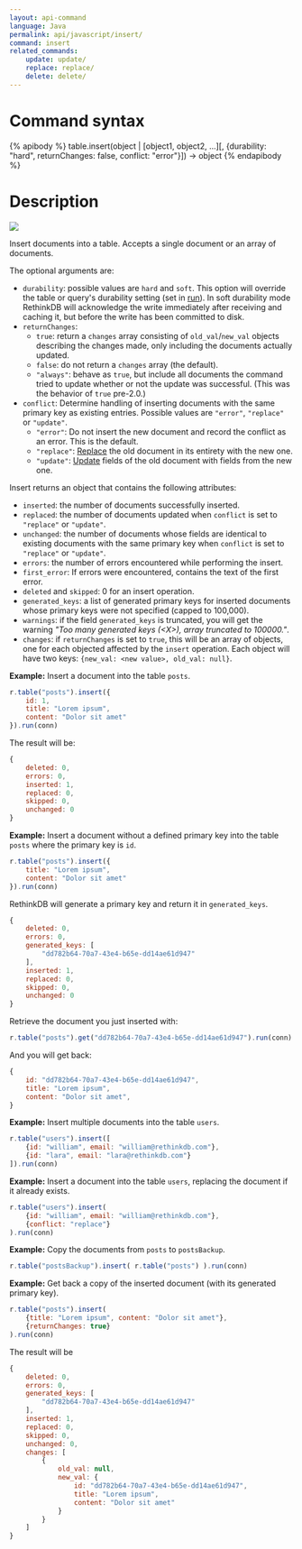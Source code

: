 ```yaml
---
layout: api-command
language: Java
permalink: api/javascript/insert/
command: insert
related_commands:
    update: update/
    replace: replace/
    delete: delete/
---
```


# Command syntax #

{% apibody %}
table.insert(object | [object1, object2, ...][, {durability: "hard", returnChanges: false, conflict: "error"}]) &rarr; object
{% endapibody %}

# Description #

<img src="/assets/images/docs/api_illustrations/insert_javascript.png" class="api_command_illustration" />

Insert documents into a table. Accepts a single document or an array of
documents.

The optional arguments are:

- `durability`: possible values are `hard` and `soft`. This option will override the table or query's durability setting (set in [run](/api/javascript/run/)). In soft durability mode RethinkDB will acknowledge the write immediately after receiving and caching it, but before the write has been committed to disk.
- `returnChanges`:
    - `true`: return a `changes` array consisting of `old_val`/`new_val` objects describing the changes made, only including the documents actually updated.
    - `false`: do not return a `changes` array (the default).
    - `"always"`: behave as `true`, but include all documents the command tried to update whether or not the update was successful. (This was the behavior of `true` pre-2.0.)
- `conflict`: Determine handling of inserting documents with the same primary key as existing entries. Possible values are `"error"`, `"replace"` or `"update"`.
    - `"error"`: Do not insert the new document and record the conflict as an error. This is the default.
    - `"replace"`: [Replace](/api/javascript/replace/) the old document in its entirety with the new one.
    - `"update"`: [Update](/api/javascript/update/) fields of the old document with fields from the new one.

Insert returns an object that contains the following attributes:

- `inserted`: the number of documents successfully inserted.
- `replaced`: the number of documents updated when `conflict` is set to `"replace"` or `"update"`.
- `unchanged`: the number of documents whose fields are identical to existing documents with the same primary key when `conflict` is set to `"replace"` or `"update"`.
- `errors`: the number of errors encountered while performing the insert.
- `first_error`: If errors were encountered, contains the text of the first error.
- `deleted` and `skipped`: 0 for an insert operation.
- `generated_keys`: a list of generated primary keys for inserted documents whose primary keys were not specified (capped to 100,000).
- `warnings`: if the field `generated_keys` is truncated, you will get the warning _"Too many generated keys (&lt;X&gt;), array truncated to 100000."_.
- `changes`: if `returnChanges` is set to `true`, this will be an array of objects, one for each objected affected by the `insert` operation. Each object will have two keys: `{new_val: <new value>, old_val: null}`.

__Example:__ Insert a document into the table `posts`.

```js
r.table("posts").insert({
    id: 1,
    title: "Lorem ipsum",
    content: "Dolor sit amet"
}).run(conn)
```

The result will be:

```js
{
    deleted: 0,
    errors: 0,
    inserted: 1,
    replaced: 0,
    skipped: 0,
    unchanged: 0
}
```


__Example:__ Insert a document without a defined primary key into the table `posts` where the
primary key is `id`.

```js
r.table("posts").insert({
    title: "Lorem ipsum",
    content: "Dolor sit amet"
}).run(conn)
```

RethinkDB will generate a primary key and return it in `generated_keys`.

```js
{
    deleted: 0,
    errors: 0,
    generated_keys: [
        "dd782b64-70a7-43e4-b65e-dd14ae61d947"
    ],
    inserted: 1,
    replaced: 0,
    skipped: 0,
    unchanged: 0
}
```

Retrieve the document you just inserted with:

```js
r.table("posts").get("dd782b64-70a7-43e4-b65e-dd14ae61d947").run(conn)
```

And you will get back:

```js
{
    id: "dd782b64-70a7-43e4-b65e-dd14ae61d947",
    title: "Lorem ipsum",
    content: "Dolor sit amet",
}
```


__Example:__ Insert multiple documents into the table `users`.

```js
r.table("users").insert([
    {id: "william", email: "william@rethinkdb.com"},
    {id: "lara", email: "lara@rethinkdb.com"}
]).run(conn)
```


__Example:__ Insert a document into the table `users`, replacing the document if it already exists.  

```js
r.table("users").insert(
    {id: "william", email: "william@rethinkdb.com"},
    {conflict: "replace"}
).run(conn)
```


__Example:__ Copy the documents from `posts` to `postsBackup`.

```js
r.table("postsBackup").insert( r.table("posts") ).run(conn)
```


__Example:__ Get back a copy of the inserted document (with its generated primary key).

```js
r.table("posts").insert(
    {title: "Lorem ipsum", content: "Dolor sit amet"},
    {returnChanges: true}
).run(conn)
```

The result will be

```js
{
    deleted: 0,
    errors: 0,
    generated_keys: [
        "dd782b64-70a7-43e4-b65e-dd14ae61d947"
    ],
    inserted: 1,
    replaced: 0,
    skipped: 0,
    unchanged: 0,
    changes: [
        {
            old_val: null,
            new_val: {
                id: "dd782b64-70a7-43e4-b65e-dd14ae61d947",
                title: "Lorem ipsum",
                content: "Dolor sit amet"
            }
        }
    ]
}
```
